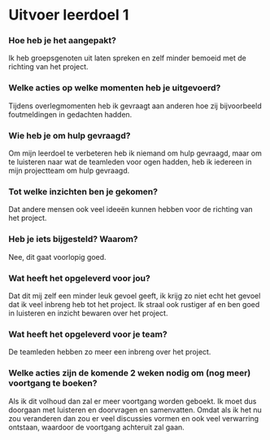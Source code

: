 # Uitvoer leerdoel 1

### Hoe heb je het aangepakt?
Ik heb groepsgenoten uit laten spreken en zelf minder bemoeid met de richting van het project.


### Welke acties op welke momenten heb je uitgevoerd? 
Tijdens overlegmomenten heb ik gevraagt aan anderen hoe zij bijvoorbeeld foutmeldingen in gedachten hadden.


### Wie heb je om hulp gevraagd?
Om mijn leerdoel te verbeteren heb ik niemand om hulp gevraagd, maar om te luisteren naar wat de teamleden voor ogen hadden, heb ik iedereen in mijn projectteam om hulp gevraagd.


### Tot welke inzichten ben je gekomen?
Dat andere mensen ook veel ideeën kunnen hebben voor de richting van het project.


### Heb je iets bijgesteld? Waarom?
Nee, dit gaat voorlopig goed.


### Wat heeft het opgeleverd voor jou?
Dat dit mij zelf een minder leuk gevoel geeft, ik krijg zo niet echt het gevoel dat ik veel inbreng heb tot het project.
Ik straal ook rustiger af en ben goed in luisteren en inzicht bewaren over het project.


### Wat heeft het opgeleverd voor je team?
De teamleden hebben zo meer een inbreng over het project.


### Welke acties zijn de komende 2 weken nodig om (nog meer) voortgang te boeken?
Als ik dit volhoud dan zal er meer voortgang worden geboekt.
Ik moet dus doorgaan met luisteren en doorvragen en samenvatten.
Omdat als ik het nu zou veranderen dan zou er veel discussies vormen en ook veel verwarring ontstaan, waardoor de voortgang achteruit zal gaan.
